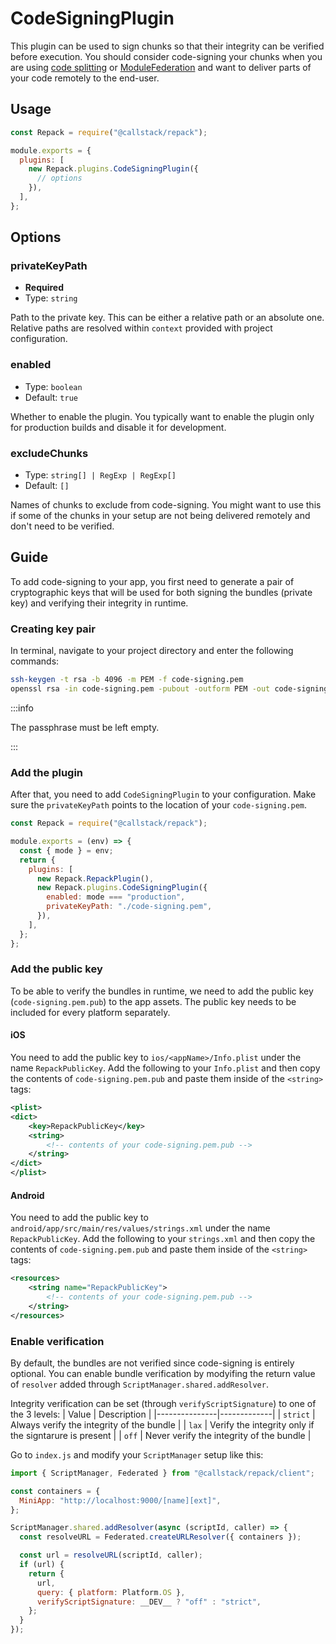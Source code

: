 # CodeSigningPlugin

This plugin can be used to sign chunks so that their integrity can be verified before execution. You should consider code-signing your chunks when you are using [code splitting](/docs/features/code-splitting) or [ModuleFederation](/docs/features/module-federation) and want to deliver parts of your code remotely to the end-user.

## Usage

```js title="rspack.config.cjs"
const Repack = require("@callstack/repack");

module.exports = {
  plugins: [
    new Repack.plugins.CodeSigningPlugin({
      // options
    }),
  ],
};
```

## Options

### privateKeyPath

- **Required**
- Type: `string`

Path to the private key. This can be either a relative path or an absolute one. Relative paths are resolved within `context` provided with project configuration.

### enabled

- Type: `boolean`
- Default: `true`

Whether to enable the plugin. You typically want to enable the plugin only for production builds and disable it for development.

### excludeChunks

- Type: `string[] | RegExp | RegExp[]`
- Default: `[]`

Names of chunks to exclude from code-signing. You might want to use this if some of the chunks in your setup are not being delivered remotely and don't need to be verified.

## Guide

To add code-signing to your app, you first need to generate a pair of cryptographic keys that will be used for both signing the bundles (private key) and verifying their integrity in runtime.

### Creating key pair

In terminal, navigate to your project directory and enter the following commands:

```bash
ssh-keygen -t rsa -b 4096 -m PEM -f code-signing.pem
openssl rsa -in code-signing.pem -pubout -outform PEM -out code-signing.pem.pub
```

:::info

The passphrase must be left empty.

:::

### Add the plugin

After that, you need to add `CodeSigningPlugin` to your configuration. Make sure the `privateKeyPath` points to the location of your `code-signing.pem`.

```js title="rspack.config.cjs" {8-11}
const Repack = require("@callstack/repack");

module.exports = (env) => {
  const { mode } = env;
  return {
    plugins: [
      new Repack.RepackPlugin(),
      new Repack.plugins.CodeSigningPlugin({
        enabled: mode === "production",
        privateKeyPath: "./code-signing.pem",
      }),
    ],
  };
};
```

### Add the public key

To be able to verify the bundles in runtime, we need to add the public key (`code-signing.pem.pub`) to the app assets. The public key needs to be included for every platform separately.

#### iOS

You need to add the public key to `ios/<appName>/Info.plist` under the name `RepackPublicKey`. Add the following to your `Info.plist` and then copy the contents of `code-signing.pem.pub` and paste them inside of the `<string>` tags:

```xml title="Info.plist"
<plist>
<dict>
	<key>RepackPublicKey</key>
	<string>
        <!-- contents of your code-signing.pem.pub -->
	</string>
</dict>
</plist>
```

#### Android

You need to add the public key to `android/app/src/main/res/values/strings.xml` under the name `RepackPublicKey`. Add the following to your `strings.xml` and then copy the contents of `code-signing.pem.pub` and paste them inside of the `<string>` tags:

```xml title="strings.xml"
<resources>
	<string name="RepackPublicKey">
        <!-- contents of your code-signing.pem.pub -->
	</string>
</resources>
```

### Enable verification

By default, the bundles are not verified since code-signing is entirely optional. You can enable bundle verification by modyifing the return value of `resolver` added through `ScriptManager.shared.addResolver`.

Integrity verification can be set (through `verifyScriptSignature`) to one of the 3 levels:
| Value | Description |
|---------------|-------------|
| `strict` | Always verify the integrity of the bundle |
| `lax` | Verify the integrity only if the signtarure is present |
| `off` | Never verify the integrity of the bundle |

Go to `index.js` and modify your `ScriptManager` setup like this:

```js title="index.js" {17}
import { ScriptManager, Federated } from "@callstack/repack/client";

const containers = {
  MiniApp: "http://localhost:9000/[name][ext]",
};

ScriptManager.shared.addResolver(async (scriptId, caller) => {
  const resolveURL = Federated.createURLResolver({ containers });

  const url = resolveURL(scriptId, caller);
  if (url) {
    return {
      url,
      query: { platform: Platform.OS },
      verifyScriptSignature: __DEV__ ? "off" : "strict",
    };
  }
});
```
